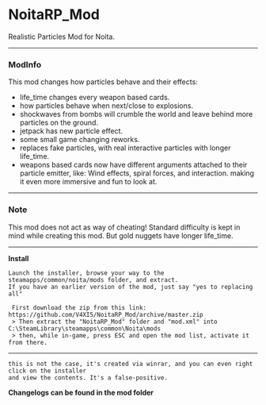 # **NoitaRP_Mod**
 Realistic Particles Mod for Noita.

---


### **ModInfo**
This mod changes how particles behave and their effects:

* life_time changes every weapon based cards.
* how particles behave when next/close to explosions.
* shockwaves from bombs will crumble the world and leave behind more particles on the ground.
* jetpack has new particle effect.
* some small game changing reworks.
* replaces fake particles, with real interactive particles with longer life_time.
* weapons based cards now have different arguments attached to their particle emitter, like:
Wind effects, spiral forces, and interaction. making it even more immersive and fun to look at.

---

### **Note**
This mod does not act as way of cheating!
Standard difficulty is kept in mind while creating this mod.
But gold nuggets have longer life_time.

-----

 **Install**

```**Installer:**
Launch the installer, browse your way to the steamapps/common/noita/mods folder, and extract.
If you have an earlier version of the mod, just say "yes to replacing all"
```



```**Manual:**
 First download the zip from this link: https://github.com/V4XI5/NoitaRP_Mod/archive/master.zip
 > Then extract the "NoitaRP_Mod" folder and "mod.xml" into C:\SteamLibrary\steamapps\common\Noita\mods
 > then, while in-game, press ESC and open the mod list, activate it from there. 
```
-----

``` about NoitaRP_Installer, some people claim that windows defender has marked it as a severe trojan.
this is not the case, it's created via winrar, and you can even right click on the installer
and view the contents. It's a false-positive.
```



**Changelogs can be found in the mod folder**

